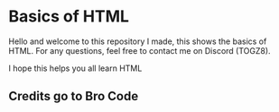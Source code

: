 # Basics of HTML
Hello and welcome to this repository I made, this shows the basics of HTML. For any questions, feel free to contact me on Discord (TOGZ8).

I hope this helps you all learn HTML

##  Credits go to Bro Code
